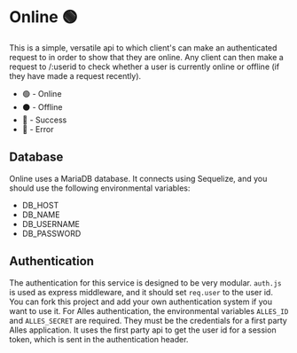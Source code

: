 # Online 🟢
This is a simple, versatile api to which client's can make an authenticated request to in order to show that they are online. Any client can then make a request to /:userid to check whether a user is currently online or offline (if they have made a request recently).

- 🟢 - Online
- ⚫ - Offline
- 🔵 - Success
- 🔴 - Error

## Database
Online uses a MariaDB database. It connects using Sequelize, and you should use the following environmental variables:
- DB_HOST
- DB_NAME
- DB_USERNAME
- DB_PASSWORD

## Authentication
The authentication for this service is designed to be very modular. `auth.js` is used as express middleware, and it should set `req.user` to the user id. You can fork this project and add your own authentication system if you want to use it. For Alles authentication, the environmental variables `ALLES_ID` and `ALLES_SECRET` are required. They must be the credentials for a first party Alles application. It uses the first party api to get the user id for a session token, which is sent in the authentication header.